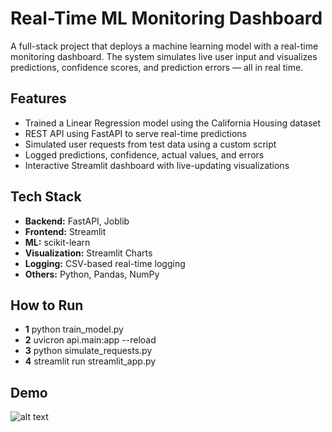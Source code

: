 # Real-Time ML Monitoring Dashboard

A full-stack project that deploys a machine learning model with a real-time monitoring dashboard. The system simulates live user input and visualizes predictions, confidence scores, and prediction errors — all in real time.

## Features

- Trained a Linear Regression model using the California Housing dataset
- REST API using FastAPI to serve real-time predictions
- Simulated user requests from test data using a custom script
- Logged predictions, confidence, actual values, and errors
- Interactive Streamlit dashboard with live-updating visualizations

## Tech Stack

- **Backend:** FastAPI, Joblib
- **Frontend:** Streamlit
- **ML:** scikit-learn
- **Visualization:** Streamlit Charts
- **Logging:** CSV-based real-time logging
- **Others:** Python, Pandas, NumPy

## How to Run

- **1** python train_model.py
- **2** uvicron api.main:app --reload
- **3** python simulate_requests.py
- **4** streamlit run streamlit_app.py

## Demo
![alt text](<Screencast from 2025-06-07 21-34-49.webm.gif>)